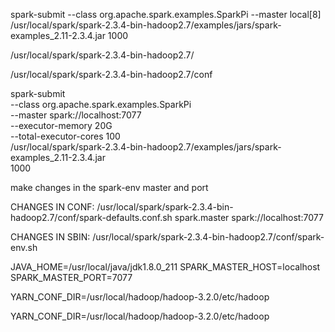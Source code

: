  spark-submit   --class org.apache.spark.examples.SparkPi   --master local[8]   /usr/local/spark/spark-2.3.4-bin-hadoop2.7/examples/jars/spark-examples_2.11-2.3.4.jar   1000

/usr/local/spark/spark-2.3.4-bin-hadoop2.7/

/usr/local/spark/spark-2.3.4-bin-hadoop2.7/conf


spark-submit \
  --class org.apache.spark.examples.SparkPi \
  --master spark://localhost:7077 \
  --executor-memory 20G \
  --total-executor-cores 100 \
  /usr/local/spark/spark-2.3.4-bin-hadoop2.7/examples/jars/spark-examples_2.11-2.3.4.jar \
  1000

make changes in the spark-env master and port


CHANGES IN CONF:
/usr/local/spark/spark-2.3.4-bin-hadoop2.7/conf/spark-defaults.conf.sh
spark.master                     spark://localhost:7077




CHANGES IN SBIN:
/usr/local/spark/spark-2.3.4-bin-hadoop2.7/conf/spark-env.sh

JAVA_HOME=/usr/local/java/jdk1.8.0_211
SPARK_MASTER_HOST=localhost
SPARK_MASTER_PORT=7077


YARN_CONF_DIR=/usr/local/hadoop/hadoop-3.2.0/etc/hadoop

YARN_CONF_DIR=/usr/local/hadoop/hadoop-3.2.0/etc/hadoop
